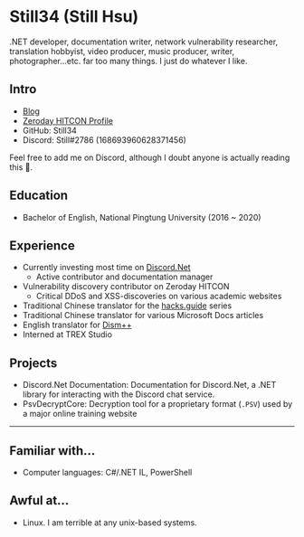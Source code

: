 # Still34 (Still Hsu)

.NET developer, documentation writer, network vulnerability researcher, translation hobbyist, video producer, music producer, writer, photographer...etc. far too many things. I just do whatever I like.

## Intro
* [Blog](https://blog.stillu.cc)
* [Zeroday HITCON Profile](https://zeroday.hitcon.org/user/stillazure)
* GitHub: Still34
* Discord: Still#2786 (168693960628371456)

Feel free to add me on Discord, although I doubt anyone is actually reading this 🤔.

## Education

* Bachelor of English, National Pingtung University (2016 ~ 2020)

## Experience

* Currently investing most time on [Discord.Net](https://github.com/RogueException/Discord.Net)
    * Active contributor and documentation manager
* Vulnerability discovery contributor on Zeroday HITCON
    * Critical DDoS and XSS-discoveries on various academic websites
* Traditional Chinese translator for the [hacks.guide](https://hacks.guide) series
* Traditional Chinese translator for various Microsoft Docs articles
* English translator for [Dism++](https://github.com/Chuyu-Team/Dism-Multi-language)
* Interned at TREX Studio

## Projects

* Discord.Net Documentation: Documentation for Discord.Net, a .NET library for interacting with the Discord chat service.
* PsvDecryptCore: Decryption tool for a proprietary format (`.PSV`) used by a major online training website

---

## Familiar with...

* Computer languages: C#/.NET IL, PowerShell

## Awful at...

* Linux. I am terrible at any unix-based systems.